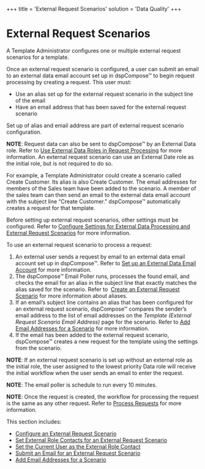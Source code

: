 +++
title = 'External Request Scenarios'
solution = 'Data Quality'
+++

# External Request Scenarios

A Template Administrator configures one or multiple external request
scenarios for a template.

Once an external request scenario is configured, a user can submit an
email to an external data email account set up in dspCompose™ to begin
request processing by creating a request. This user must:

  - Use an alias set up for the external request scenario in the subject
    line of the email
  - Have an email address that has been saved for the external request
    scenario

Set up of alias and email address are part of external request scenario
configuration.

<span style="font-weight: bold;">NOTE</span>: Request data can also be
sent to dspCompose™ by an External Data role. Refer to [Use External
Data Roles in Request
Processing](Use_External_Data_Roles_in_Request_Processing.htm) for more
information. An external request scenario can use an External Date role
as the initial role, but is not required to do so.

For example, a Template Administrator could create a scenario called
Create Customer. Its alias is also Create Customer. The email addresses
for members of the Sales team have been added to the scenario. A member
of the sales team can then send an email to the external data email
account with the subject line “Create Customer.” dspCompose™
automatically creates a request for that template.

Before setting up external request scenarios, other settings must be
configured. Refer to [Configure Settings for External Data Processing
and External Request
Scenarios](../Config/Configure_Settings_for_External_Data_Processing.htm)
for more information.

To use an external request scenario to process a request:

1.  An external user sends a request by email to an external data email
    account set up in dspCompose™. Refer to [Set up an External Data
    Email Account](../Config/Set_up_an_External_Data_Email_Account.htm)
    for more information.
2.  The dspCompose™ Email Poller runs, processes the found email, and
    checks the email for an alias in the subject line that exactly
    matches the alias saved for the scenario. Refer to  [Create an
    External Request Scenario](Create_an_External_Request_Scenario.htm)
    for more information about aliases.
3.  If an email’s subject line contains an alias that has been
    configured for an external request scenario, dspCompose™ compares
    the sender’s email address to the list of email addresses on the
    *Template (External Request Scenario Email Address)* page for the
    scenario. Refer to [Add Email Addresses for a
    Scenario](Add_Email_Addresses_for_a_Scenario.htm) for more
    information.
4.  If the email has been added to the external request scenario,
    dspCompose™ creates a new request for the template using the
    settings from the scenario.

<span style="font-weight: bold;">NOTE</span>: If an external request
scenario is set up without an external role as the initial role, the
user assigned to the lowest priority Data role will receive the initial
workflow when the user sends an email to enter the request.

<span style="font-weight: bold;">NOTE</span>: The email poller is
schedule to run every 10 minutes.

<span style="font-weight: bold;">NOTE</span>: Once the request is
created, the workflow for processing the request is the same as any
other request. Refer to [Process Requests](Process_Requests.htm) for
more information.

This section includes:

  - [Configure an External Request
    Scenario](Configure_an_External_Request_Scenario.htm)
  - [Set External Role Contacts for an External Request
    Scenario](Set_External_Role_Contacts.htm)
  - [Set the Current User as the External Role
    Contact](Set_the_Current_User_as_the_External_Role_Contact.htm)
  - [Submit an Email for an External Request
    Scenario](Submit_an_Email_for_an_External_Request_Scenario.htm)
  - [Add Email Addresses for a
    Scenario](Add_Email_Addresses_for_a_Scenario.htm)
